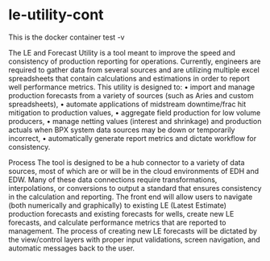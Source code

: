 # le-utility-cont

This is the docker container test -v

The LE and Forecast Utility is a tool meant to improve the speed and consistency of production reporting for operations. Currently, engineers are required to gather data from several sources and are utilizing multiple excel spreadsheets that contain calculations and estimations in order to report well performance metrics. This utility is designed to: • import and manage production forecasts from a variety of sources (such as Aries and custom spreadsheets), • automate applications of midstream downtime/frac hit mitigation to production values, • aggregate field production for low volume producers, • manage netting values (interest and shrinkage) and production actuals when BPX system data sources may be down or temporarily incorrect, • automatically generate report metrics and dictate workflow for consistency.

Process The tool is designed to be a hub connector to a variety of data sources, most of which are or will be in the cloud environments of EDH and EDW. Many of these data connections require transformations, interpolations, or conversions to output a standard that ensures consistency in the calculation and reporting. The front end will allow users to navigate (both numerically and graphically) to existing LE (Latest Estimate) production forecasts and existing forecasts for wells, create new LE forecasts, and calculate performance metrics that are reported to management. The process of creating new LE forecasts will be dictated by the view/control layers with proper input validations, screen navigation, and automatic messages back to the user.
